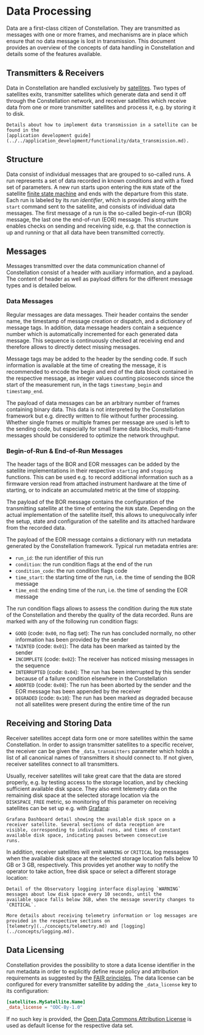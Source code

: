 # Data Processing

Data are a first-class citizen of Constellation. They are transmitted as messages with one or more frames, and mechanisms
are in place which ensure that no data message is lost in transmission.
This document provides an overview of the concepts of data handling in Constellation and details some of the features
available.

## Transmitters & Receivers

Data in Constellation are handled exclusively by [satellites](./satellite.md).
Two types of satellites exits, transmitter satellites which generate data and send it off through the Constellation network,
and receiver satellites which receive data from one or more transmitter satellites and process it, e.g. by storing it to
disk.

```{seealso}
Details about how to implement data transmission in a satellite can be found in the
[application development guide](../../application_development/functionality/data_transmission.md).
```

## Structure

Data consist of individual messages that are grouped to so-called runs. A run represents a set of data recorded in known
conditions and with a fixed set of parameters.
A new run starts upon entering the `RUN` state of the satellite [finite state machine](./satellite.md#the-finite-state-machine)
and ends with the departure from this state.
Each run is labeled by its _run identifier_, which is provided along with the `start` command sent to the satellite, and
consists of individual data messages.
The first message of a run is the so-called begin-of-run (BOR) message, the last one the end-of-run (EOR) message.
This structure enables checks on sending and receiving side, e.g. that the connection is up and running or that all data have
been transmitted correctly.


## Messages

Messages transmitted over the data communication channel of Constellation consist of a header with auxiliary information, and
a payload. The content of header as well as payload differs for the different message types and is detailed below.

### Data Messages

Regular messages are data messages. Their header contains the sender name, the timestamp of message creation or dispatch, and
a dictionary of message tags.
In addition, data message headers contain a sequence number which is automatically incremented for each generated data message.
This sequence is continuously checked at receiving end and therefore allows to directly detect missing messages.

Message tags may be added to the header by the sending code. If such information is available at the time of creating the
message, it is recommended to encode the begin and end of the data block contained in the respective message, as integer
values counting picoseconds since the start of the measurement run, in the tags `timestamp_begin` and `timestamp_end`.

The payload of data messages can be an arbitrary number of frames containing binary data.
This data is not interpreted by the Constellation framework but e.g. directly written to file without further processing.
Whether single frames or multiple frames per message are used is left to the sending code, but especially for small frame
data blocks, multi-frame messages should be considered to optimize the network throughput.

### Begin-of-Run & End-of-Run Messages

The header tags of the BOR and EOR messages can be added by the satellite implementations in their respective `starting` and
`stopping` functions. This can be used e.g. to record additional information such as a firmware version read from attached
instrument hardware at the time of starting, or to indicate an accumulated metric at the time of stopping.

The payload of the BOR message contains the configuration of the transmitting satellite at the time of entering the `RUN`
state. Depending on the actual implementation of the satellite itself, this allows to unequivocally infer the setup, state
and configuration of the satellite and its attached hardware from the recorded data.

The payload of the EOR message contains a dictionary with run metadata generated by the Constellation framework.
Typical run metadata entries are:

* `run_id`: the run identifier of this run
* `condition`: the run condition flags at the end of the run
* `condition_code`: the run condition flags code
* `time_start`: the starting time of the run, i.e. the time of sending the BOR message
* `time_end`: the ending time of the run, i.e. the time of sending the EOR message

The run condition flags allows to assess the condition during the `RUN` state of the Constellation and thereby the quality of the
data recorded. Runs are marked with any of the following run condition flags:

* `GOOD` (code: `0x00`, no flag set): The run has concluded normally, no other information has been provided by the sender
* `TAINTED` (code: `0x01`): The data has been marked as tainted by the sender
* `INCOMPLETE` (code: `0x02`): The receiver has noticed missing messages in the sequence
* `INTERRUPTED` (code: `0x04`): The run has been interrupted by this sender because of a failure condition elsewhere in the Constellation
* `ABORTED` (code: `0x08`): The run has been aborted by the sender and the EOR message has been appended by the receiver
* `DEGRADED` (code: `0x10`): The run has been marked as degraded because not all satellites were present during the entire time of the run


## Receiving and Storing Data

Receiver satellites accept data form one or more satellites within the same Constellation. In order to assign transmitter
satellites to a specific receiver, the receiver can be given the `_data_transmitters` parameter which holds a list of all
canonical names of transmitters it should connect to. If not given, receiver satellites connect to all transmitters.

Usually, receiver satellites will take great care that the data are stored properly, e.g. by testing access to the storage
location, and by checking sufficient available disk space. They also emit telemetry data on the remaining disk space at the
selected storage location via the `DISKSPACE_FREE` metric, so monitoring of this parameter on receiving satellites can be
set up e.g. with [Grafana](../howtos/setup_influxdb_grafana.md):

```{figure} diskspace_grafana.png
Grafana Dashboard detail showing the available disk space on a receiver satellite. Several sections of data reception are
visible, corresponding to individual runs, and times of constant available disk space, indicating pauses between consecutive
runs.
```

In addition, receiver satellites will emit `WARNING` or `CRITICAL` log messages when the available disk space at the
selected storage location falls below 10 GB or 3 GB, respectively. This provides yet another way to notify the operator to
take action, free disk space or select a different storage location:

```{figure} diskspace_observatory.png
Detail of the Observatory logging interface displaying `WARNING` messages about low disk space every 10 seconds, until the
available space falls below 3GB, when the message severity changes to `CRITICAL`.
```

```{seealso}
More details about receiving telemetry information or log messages are provided in the respective sections on
[telemetry](../concepts/telemetry.md) and [logging](../concepts/logging.md).
```

## Data Licensing

Constellation provides the possibility to store a data license identifier in the run metadata in order to explicitly
define reuse policy and attribution requirements as suggested by the [FAIR principles](https://www.go-fair.org/fair-principles/).
The data license can be configured for every transmitter satellite by adding the `_data_license` key to its configuration:

```toml
[satellites.MySatellite.Name]
_data_license = "ODC-By-1.0"
```

If no such key is provided, the [Open Data Commons Attribution License](https://opendatacommons.org/licenses/by/) is used as
default license for the respective data set.
